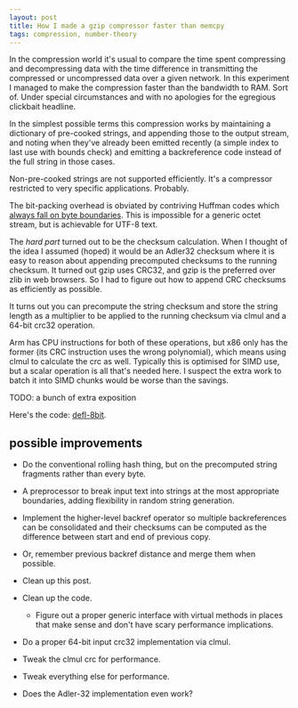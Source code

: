 ```yaml
---
layout: post
title: How I made a gzip compressor faster than memcpy
tags: compression, number-theory
---
```

In the compression world it's usual to compare the time spent
compressing and decompressing data with the time difference in
transmitting the compressed or uncompressed data over a given network.
In this experiment I managed to make the compression faster than the
bandwidth to RAM.  Sort of.  Under special circumstances and with no apologies for
the egregious clickbait headline.

In the simplest possible terms this compression works by maintaining a
dictionary of pre-cooked strings, and appending those to the output
stream, and noting when they've already been emitted recently (a simple
index to last use with bounds check) and emitting a backreference code
instead of the full string in those cases.

Non-pre-cooked strings are not supported efficiently.  It's a compressor
restricted to very specific applications.  Probably.

The bit-packing overhead is obviated by contriving Huffman codes which
[always fall on byte boundaries][previously].  This is impossible for a
generic octet stream, but is achievable for UTF-8 text.

The _hard part_ turned out to be the checksum calculation.  When I
thought of the idea I assumed (hoped) it would be an Adler32 checksum
where it is easy to reason about appending precomputed checksums to the
running checksum.  It turned out gzip uses CRC32, and gzip is the
preferred over zlib in web browsers.  So I had to figure out how to
append CRC checksums as efficiently as possible.

It turns out you can precompute the string checksum and store the string
length as a multiplier to be applied to the running checksum via clmul
and a 64-bit crc32 operation.

Arm has CPU instructions for both of these operations, but x86 only has
the former (its CRC instruction uses the wrong polynomial), which means
using clmul to calculate the crc as well.  Typically this is optimised
for SIMD use, but a scalar operation is all that's needed here.  I
suspect the extra work to batch it into SIMD chunks would be worse than
the savings.

TODO: a bunch of extra exposition

Here's the code: [defl-8bit][].

## possible improvements
* Do the conventional rolling hash thing, but on the precomputed string
fragments rather than every byte.

* A preprocessor to break input text into strings at the most
  appropriate boundaries, adding flexibility in random string
  generation.

* Implement the higher-level backref operator so multiple backreferences
  can be consolidated and their checksums can be computed as the
  difference between start and end of previous copy.

* Or, remember previous backref distance and merge them when possible.

* Clean up this post.

* Clean up the code.
  - Figure out a proper generic interface with virtual methods in places
    that make sense and don't have scary performance implications.

* Do a proper 64-bit input crc32 implementation via clmul.

* Tweak the clmul crc for performance.

* Tweak everything else for performance.

* Does the Adler-32 implementation even work?

[previously]: </more-efficient-nonsense-text/>
[defl-8bit]: <https://github.com/sh1boot/defl-8bit>
